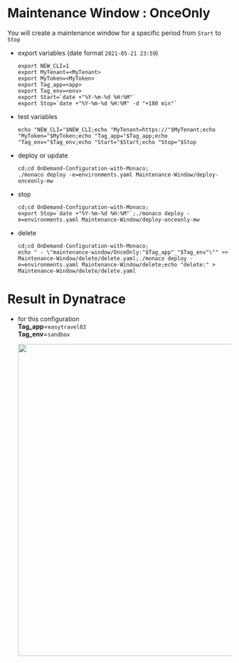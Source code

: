 # Maintenance Window : OnceOnly

You will create a maintenance window for a specific period from `Start` to `Stop`
 
- export variables (date format `2021-05-21 23:59`)

      export NEW_CLI=1
      export MyTenant=<MyTenant>
      export MyToken=<MyToken>
      export Tag_app=<app>
      export Tag_env=<env>
      export Start=`date +"%Y-%m-%d %H:%M"`
      export Stop=`date +"%Y-%m-%d %H:%M" -d "+180 min"`
      
- test variables

      echo "NEW_CLI="$NEW_CLI;echo "MyTenant=https://"$MyTenant;echo "MyToken="$MyToken;echo "Tag_app="$Tag_app;echo "Tag_env="$Tag_env;echo "Start="$Start;echo "Stop="$Stop
     
- deploy or update

      cd;cd OnDemand-Configuration-with-Monaco;
      ./monaco deploy -e=environments.yaml Maintenance-Window/deploy-onceonly-mw
      
- stop

      cd;cd OnDemand-Configuration-with-Monaco;
      export Stop=`date +"%Y-%m-%d %H:%M"`;./monaco deploy -e=environments.yaml Maintenance-Window/deploy-onceonly-mw


- delete

      cd;cd OnDemand-Configuration-with-Monaco;
      echo " - \"maintenance-window/OnceOnly:"$Tag_app"_"$Tag_env"\"" >> Maintenance-Window/delete/delete.yaml;./monaco deploy -e=environments.yaml Maintenance-Window/delete;echo "delete:" > Maintenance-Window/delete/delete.yaml


# Result in Dynatrace 
- for this configuration  
       **Tag_app**=`easytravel03`  
       **Tag_env**=`sandbox`  
   
   <img src="https://user-images.githubusercontent.com/40337213/118992874-50a96600-b985-11eb-9daa-9f647b277d70.png" width="600" height="700">
